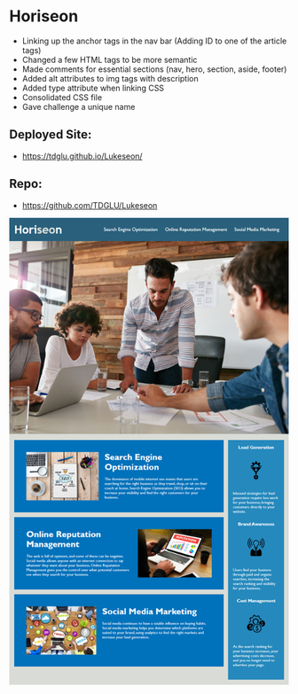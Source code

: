 # Horiseon

- Linking up the anchor tags in the nav bar (Adding ID to one of the article tags)
- Changed a few HTML tags to be more semantic
- Made comments for essential sections (nav, hero, section, aside, footer)
- Added alt attributes to img tags with description
- Added type attribute when linking CSS
- Consolidated CSS file
- Gave challenge a unique name

## Deployed Site:
- https://tdglu.github.io/Lukeseon/

## Repo:
- https://github.com/TDGLU/Lukeseon

<img src="./assets/01-html-css-git-homework-demo.png" >
